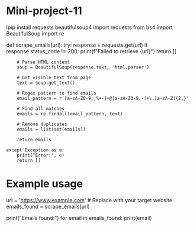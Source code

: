 # Mini-project-11
!pip install requests beautifulsoup4
import requests
from bs4 import BeautifulSoup
import re

def scrape_emails(url):
    try:
        response = requests.get(url)
        if response.status_code != 200:
            print(f"Failed to retrieve {url}")
            return []

        # Parse HTML content
        soup = BeautifulSoup(response.text, 'html.parser')

        # Get visible text from page
        text = soup.get_text()

        # Regex pattern to find emails
        email_pattern = r'[a-zA-Z0-9._%+-]+@[a-zA-Z0-9.-]+\.[a-zA-Z]{2,}'

        # Find all matches
        emails = re.findall(email_pattern, text)

        # Remove duplicates
        emails = list(set(emails))

        return emails

    except Exception as e:
        print("Error:", e)
        return []

# Example usage
url = 'https://www.example.com'  # Replace with your target website
emails_found = scrape_emails(url)

print("Emails found:")
for email in emails_found:
    print(email)
